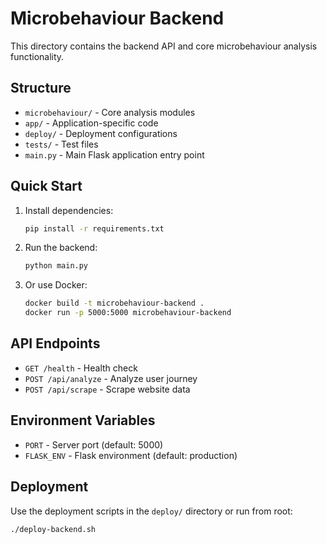 # Microbehaviour Backend

This directory contains the backend API and core microbehaviour analysis functionality.

## Structure

- `microbehaviour/` - Core analysis modules
- `app/` - Application-specific code
- `deploy/` - Deployment configurations
- `tests/` - Test files
- `main.py` - Main Flask application entry point

## Quick Start

1. Install dependencies:
   ```bash
   pip install -r requirements.txt
   ```

2. Run the backend:
   ```bash
   python main.py
   ```

3. Or use Docker:
   ```bash
   docker build -t microbehaviour-backend .
   docker run -p 5000:5000 microbehaviour-backend
   ```

## API Endpoints

- `GET /health` - Health check
- `POST /api/analyze` - Analyze user journey
- `POST /api/scrape` - Scrape website data

## Environment Variables

- `PORT` - Server port (default: 5000)
- `FLASK_ENV` - Flask environment (default: production)

## Deployment

Use the deployment scripts in the `deploy/` directory or run from root:
```bash
./deploy-backend.sh
```




